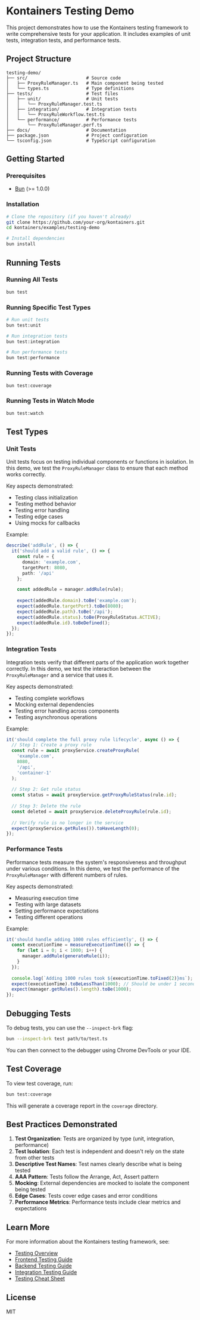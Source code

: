 # Kontainers Testing Demo

This project demonstrates how to use the Kontainers testing framework to write comprehensive tests for your application. It includes examples of unit tests, integration tests, and performance tests.

## Project Structure

```
testing-demo/
├── src/                      # Source code
│   ├── ProxyRuleManager.ts   # Main component being tested
│   └── types.ts              # Type definitions
├── tests/                    # Test files
│   ├── unit/                 # Unit tests
│   │   └── ProxyRuleManager.test.ts
│   ├── integration/          # Integration tests
│   │   └── ProxyRuleWorkflow.test.ts
│   └── performance/          # Performance tests
│       └── ProxyRuleManager.perf.ts
├── docs/                     # Documentation
├── package.json              # Project configuration
└── tsconfig.json             # TypeScript configuration
```

## Getting Started

### Prerequisites

- [Bun](https://bun.sh/) (>= 1.0.0)

### Installation

```bash
# Clone the repository (if you haven't already)
git clone https://github.com/your-org/kontainers.git
cd kontainers/examples/testing-demo

# Install dependencies
bun install
```

## Running Tests

### Running All Tests

```bash
bun test
```

### Running Specific Test Types

```bash
# Run unit tests
bun test:unit

# Run integration tests
bun test:integration

# Run performance tests
bun test:performance
```

### Running Tests with Coverage

```bash
bun test:coverage
```

### Running Tests in Watch Mode

```bash
bun test:watch
```

## Test Types

### Unit Tests

Unit tests focus on testing individual components or functions in isolation. In this demo, we test the `ProxyRuleManager` class to ensure that each method works correctly.

Key aspects demonstrated:
- Testing class initialization
- Testing method behavior
- Testing error handling
- Testing edge cases
- Using mocks for callbacks

Example:

```typescript
describe('addRule', () => {
  it('should add a valid rule', () => {
    const rule = {
      domain: 'example.com',
      targetPort: 8080,
      path: '/api'
    };

    const addedRule = manager.addRule(rule);
    
    expect(addedRule.domain).toBe('example.com');
    expect(addedRule.targetPort).toBe(8080);
    expect(addedRule.path).toBe('/api');
    expect(addedRule.status).toBe(ProxyRuleStatus.ACTIVE);
    expect(addedRule.id).toBeDefined();
  });
});
```

### Integration Tests

Integration tests verify that different parts of the application work together correctly. In this demo, we test the interaction between the `ProxyRuleManager` and a service that uses it.

Key aspects demonstrated:
- Testing complete workflows
- Mocking external dependencies
- Testing error handling across components
- Testing asynchronous operations

Example:

```typescript
it('should complete the full proxy rule lifecycle', async () => {
  // Step 1: Create a proxy rule
  const rule = await proxyService.createProxyRule(
    'example.com',
    8080,
    '/api',
    'container-1'
  );
  
  // Step 2: Get rule status
  const status = await proxyService.getProxyRuleStatus(rule.id);
  
  // Step 3: Delete the rule
  const deleted = await proxyService.deleteProxyRule(rule.id);
  
  // Verify rule is no longer in the service
  expect(proxyService.getRules()).toHaveLength(0);
});
```

### Performance Tests

Performance tests measure the system's responsiveness and throughput under various conditions. In this demo, we test the performance of the `ProxyRuleManager` with different numbers of rules.

Key aspects demonstrated:
- Measuring execution time
- Testing with large datasets
- Setting performance expectations
- Testing different operations

Example:

```typescript
it('should handle adding 1000 rules efficiently', () => {
  const executionTime = measureExecutionTime(() => {
    for (let i = 0; i < 1000; i++) {
      manager.addRule(generateRule(i));
    }
  });
  
  console.log(`Adding 1000 rules took ${executionTime.toFixed(2)}ms`);
  expect(executionTime).toBeLessThan(1000); // Should be under 1 second
  expect(manager.getRules().length).toBe(1000);
});
```

## Debugging Tests

To debug tests, you can use the `--inspect-brk` flag:

```bash
bun --inspect-brk test path/to/test.ts
```

You can then connect to the debugger using Chrome DevTools or your IDE.

## Test Coverage

To view test coverage, run:

```bash
bun test:coverage
```

This will generate a coverage report in the `coverage` directory.

## Best Practices Demonstrated

1. **Test Organization**: Tests are organized by type (unit, integration, performance)
2. **Test Isolation**: Each test is independent and doesn't rely on the state from other tests
3. **Descriptive Test Names**: Test names clearly describe what is being tested
4. **AAA Pattern**: Tests follow the Arrange, Act, Assert pattern
5. **Mocking**: External dependencies are mocked to isolate the component being tested
6. **Edge Cases**: Tests cover edge cases and error conditions
7. **Performance Metrics**: Performance tests include clear metrics and expectations

## Learn More

For more information about the Kontainers testing framework, see:

- [Testing Overview](../../docs/testing/README.md)
- [Frontend Testing Guide](../../docs/testing/frontend-testing.md)
- [Backend Testing Guide](../../docs/testing/backend-testing.md)
- [Integration Testing Guide](../../docs/testing/integration-testing.md)
- [Testing Cheat Sheet](../../docs/testing/cheat-sheet.md)

## License

MIT